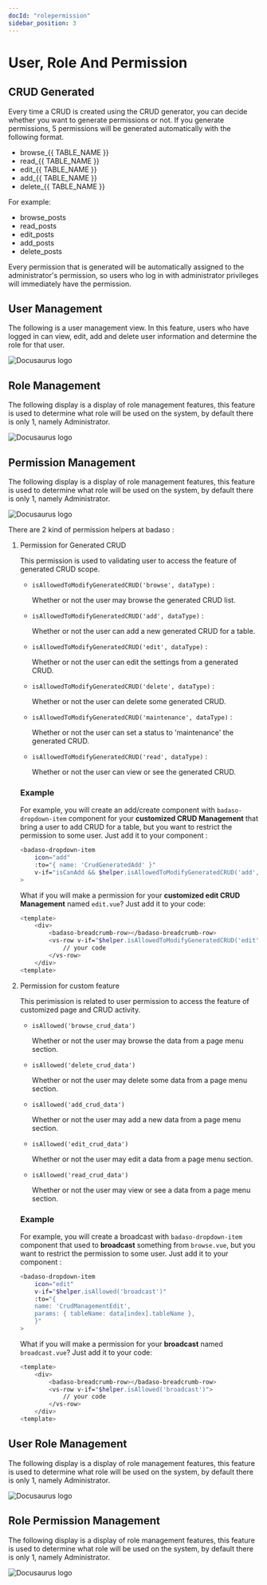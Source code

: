 ```yaml
---
docId: "rolepermission"
sidebar_position: 3
---
```


# User, Role And Permission

## CRUD Generated

Every time a CRUD is created using the CRUD generator, you can decide whether you want to generate permissions or not. If you generate permissions, 5 permissions will be generated automatically with the following format.

- browse\_{{ TABLE_NAME }}
- read\_{{ TABLE_NAME }}
- edit\_{{ TABLE_NAME }}
- add\_{{ TABLE_NAME }}
- delete\_{{ TABLE_NAME }}

For example:

- browse_posts
- read_posts
- edit_posts
- add_posts
- delete_posts

Every permission that is generated will be automatically assigned to the administrator's permission, so users who log in with administrator privileges will immediately have the permission.

## User Management

The following is a user management view. In this feature, users who have logged in can view, edit, add and delete user information and determine the role for that user.

![Docusaurus logo](/img/user-management.png)

## Role Management

The following display is a display of role management features, this feature is used to determine what role will be used on the system, by default there is only 1, namely Administrator.

![Docusaurus logo](/img/role-management.png)

## Permission Management

The following display is a display of role management features, this feature is used to determine what role will be used on the system, by default there is only 1, namely Administrator.

![Docusaurus logo](/img/permission-management.png)

There are 2 kind of permission helpers at badaso :

1. Permission for Generated CRUD

    This permission is used to validating user to access the feature of generated CRUD scope.

    - `isAllowedToModifyGeneratedCRUD('browse', dataType)` : 

        Whether or not the user may browse the generated CRUD list.

    - `isAllowedToModifyGeneratedCRUD('add', dataType)` : 

        Whether or not the user can add a new generated CRUD for a table.

    - `isAllowedToModifyGeneratedCRUD('edit', dataType)` :

        Whether or not the user can edit the settings from a generated CRUD.

    - `isAllowedToModifyGeneratedCRUD('delete', dataType)` :

        Whether or not the user can delete some generated CRUD.

    - `isAllowedToModifyGeneratedCRUD('maintenance', dataType)` : 

        Whether or not the user can set a status to 'maintenance' the generated CRUD.

    - `isAllowedToModifyGeneratedCRUD('read', dataType)` : 

        Whether or not the user can view or see the generated CRUD.

    ### Example

    For example, you will create an add/create component with `badaso-dropdown-item` component for your **customized CRUD Management** that bring a user to add CRUD for a table, but you want to restrict the permission to some user. Just add it to your component :

    ```bash title="browse.vue"
    <badaso-dropdown-item
        icon="add"
        :to="{ name: 'CrudGeneratedAdd' }"
        v-if="isCanAdd && $helper.isAllowedToModifyGeneratedCRUD('add', dataType)"
    >
    ```

    What if you will make a permission for your **customized edit CRUD Management** named `edit.vue`? Just add it to your code:

    ```bash title="edit.vue"
    <template>
        <div>
            <badaso-breadcrumb-row></badaso-breadcrumb-row>
            <vs-row v-if="$helper.isAllowedToModifyGeneratedCRUD('edit', dataType)">
                // your code
            </vs-row>
        </div>
    <template>
    ```

2. Permission for custom feature

    This perimission is related to user permission to access the feature of customized page and CRUD activity.

    - `isAllowed('browse_crud_data')`

        Whether or not the user may browse the data from a page menu section.

    - `isAllowed('delete_crud_data')`

        Whether or not the user may delete some data from a page menu section.

    - `isAllowed('add_crud_data')`

        Whether or not the user may add a new data from a page menu section.

    - `isAllowed('edit_crud_data')`

        Whether or not the user may edit a data from a page menu section.

    - `isAllowed('read_crud_data')`

        Whether or not the user may view or see a data from a page menu section.

    ### Example

    For example, you will create a broadcast with `badaso-dropdown-item` component that used to **broadcast** something from `browse.vue`, but you want to restrict the permission to some user. Just add it to your component :

    ```bash title="browse.vue"
    <badaso-dropdown-item
        icon="edit"
        v-if="$helper.isAllowed('broadcast')"
        :to="{
        name: 'CrudManagementEdit',
        params: { tableName: data[index].tableName },
        }"
    >
    ```

    What if you will make a permission for your **broadcast** named `broadcast.vue`? Just add it to your code:

    ```bash title="edit.vue"
    <template>
        <div>
            <badaso-breadcrumb-row></badaso-breadcrumb-row>
            <vs-row v-if="$helper.isAllowed('broadcast')">
                // your code
            </vs-row>
        </div>
    <template>
    ```

## User Role Management

The following display is a display of role management features, this feature is used to determine what role will be used on the system, by default there is only 1, namely Administrator.

![Docusaurus logo](/img/user-role-management.png)

## Role Permission Management

The following display is a display of role management features, this feature is used to determine what role will be used on the system, by default there is only 1, namely Administrator.

![Docusaurus logo](/img/role-permission-management.png)
